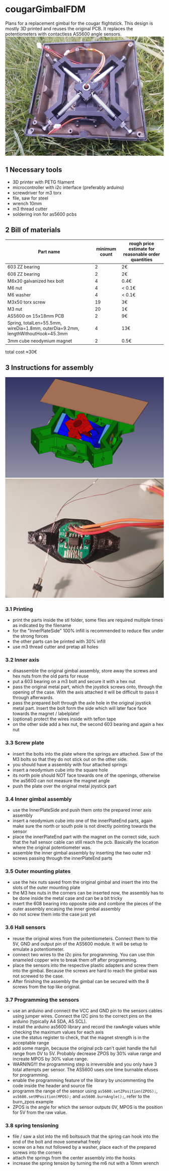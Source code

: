 # cougarGimbalFDM
Plans for a replacement gimbal for the cougar flightstick.
This design is mostly 3D printed and reuses the original PCB.
It replaces the potentiometers with contactless AS5600 angle sensors.
![picture of assembled gimbal](/images/finishedAssembly1.jpg)

## 1 Necessary tools
- 3D printer with PETG filament
- microcontroller with i2c interface (preferably arduino)
- screwdriver for m3 torx
- file, saw for steel
- wrench 10mm
- m3 thread cutter
- soldering iron for as5600 pcbs

## 2 Bill of materials
| Part name       | minimum count | rough price estimate for reasonable order quantities |
| --------------- | ------------- | ----------------- |
| 603 ZZ bearing               | 2  | 2€     |
| 608 ZZ bearing               | 2  | 2€     |
| M6x30 galvanized hex bolt    | 4  | 0.4€   |
| M6 nut                       | 4  | < 0.1€ |
| M6 washer                    | 4  | < 0.1€ |
| M3x50 torx screw             | 19 | 3€     |
| M3 nut                       | 20 | 1€     |
| AS5600 on 15x18mm PCB        | 2  | 9€     |
| Spring, totalLen=55.5mm, wireDia=1.8mm, outerDia=9.2mm, lengthWithoutHook=45.3mm | 4 | 13€ |
| 3mm cube neodymium magnet | 2 | 0.5€ |
total cost ≈30€

## 3 Instructions for assembly
![picture of assembled gimbal](/images/cad1.PNG)
![picture of assembled gimbal](/images/i2cProgramming.jpg)
### 3.1 Printing
- print the parts inside the stl folder, some files are required multiple times as indicated by the filename
- for the "InnerPlateSide" 100% infill is recommended to reduce flex under the strong forces
- the other parts can be printed with 30% infill
- use m3 thread cutter and pretap all holes

### 3.2 Inner axis
- disassemble the original gimbal assembly, store away the screws and hex nuts from the old parts for reuse
- put a 603 bearing on a m3 bolt and secure it with a hex nut
- pass the original metal part, which the joystick screws onto, through the opening of the case. With the axis attached it will be difficult to pass it through afterwards.
- pass the prepared bolt through the axle hole in the original joystick metal part. Insert the bolt form the side which will later face face towards the magnet / labelplate!
- (optional) protect the wires inside with teflon tape
- on the other side add a hex nut, the second 603 bearing and again a hex nut

### 3.3 Screw plate
- insert the bolts into the plate where the springs are attached. Saw of the M3 bolts so that they do not stick out on the other side.
- you should have a assembly with four attached springs
- insert a neodymium cube into the square hole
- its north pole should NOT face towards one of the openings, otherwise the as5600 can not measure the magnet angle
- push the plate over the original metal joystick part

### 3.4 Inner gimbal assembly
- use the InnerPlateSide and push them onto the prepared inner axis assembly
- insert a neodymium cube into one of the innerPlateEnd parts, again make sure the north or south pole is not directly pointing towards the sensor
- place the innerPlateEnd part with the magnet on the correct side, such that the hall sensor cable can still reach the pcb. Basically the location where the original potentiometer was.
- assemble the inner gimbal assembly by inserting the two outer m3 screws passing through the innerPlateEnd parts

### 3.5 Outer mounting plates
- use the hex nuts saved from the original gimbal and insert the into the slots of the outer mounting plate
- the M3 hex nuts in the corners can be inserted now, the assembly has to be done inside the metal case and can be a bit tricky
- insert the 608 bearing into opposite side and combine the pieces of the outer assembly encasing the inner gimbal assembly
- do not screw them into the case just yet

### 3.6 Hall sensors
- reuse the original wires from the potentiometers. Connect them to the 5V, GND and output pin of the AS5600 module. It will be setup to emulate a potentiometer.
- connect two wires to the i2c pins for programming. You can use thin enameled copper wire to break them off after programming.
- place the sensors into the respective plastic adapters and screw them into the gimbal. Because the screws are hard to reach the gimbal was not screwed to the case.
- After finishing the assembly the gimbal can be secured with the 8 screws from the top like original.

### 3.7 Programming the sensors
- use an arduino and connect the VCC and GND pin to the sensors cables using jumper wires. Connect the I2C pins to the correct pins on the arduino (typically A4 SDA, A5 SCL).
- install the arduino as5600 library and record the rawAngle values while checking the maximum values for each axis
- use the status register to check, that the magnet strength is in the acceptable range
- add some margin, because the original pcb can't quiet handle the full range from 0V to 5V. Probably decrease ZPOS by 30% value range and increate MPOS by 30% value range.
- WARNING!!! the programming step is irreversible and you only have 3 total attempts per sensor. The AS5600 uses one time burnable efuses for programming.
- enable the programming feature of the library by uncommenting the code inside the header and source file
- programm the range of the sensor using `as5600.setZPosition(ZPOS);`, `as5600.setMPosition(MPOS);` and `as5600.burnAngle();`, refer to the burn_zpos example
- ZPOS is the angle for which the sensor outputs 0V, MPOS is the position for 5V from the raw value.

### 3.8 spring tensioning
- file / saw a slot into the m6 boltssuch that the spring can hook into the end of the bolt and move somewhat freely
- screw on a hex nut followed by a washer, place each of the prepared screws into the corners
- attach the springs from the center assembly into the hooks
- increase the spring tension by turning the m6 nut with a 10mm wrench
